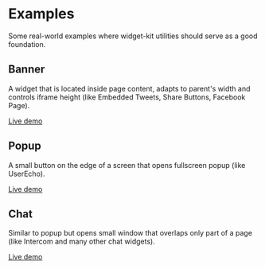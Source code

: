 # Examples

Some real-world examples where widget-kit utilities should serve as a good foundation.

## Banner

A widget that is located inside page content, adapts to parent's width and controls iframe height (like Embedded Tweets, Share Buttons, Facebook Page).

[Live demo](https://44px.github.io/widget-kit/banner/)

## Popup

A small button on the edge of a screen that opens fullscreen popup (like UserEcho).

[Live demo](https://44px.github.io/widget-kit/popup/)

## Chat

Similar to popup but opens small window that overlaps only part of a page (like Intercom and many other chat widgets).

[Live demo](https://44px.github.io/widget-kit/chat/)
